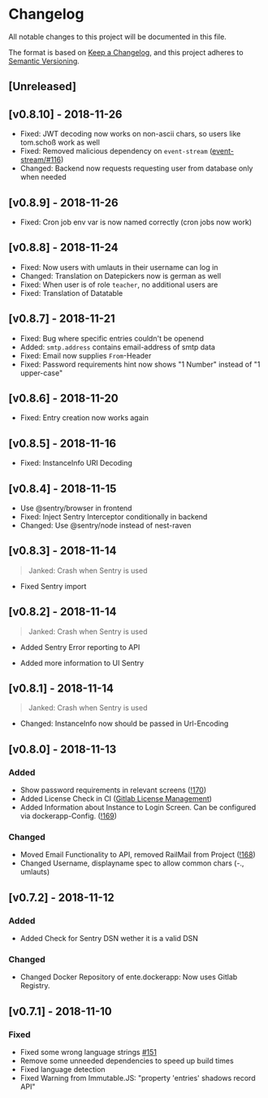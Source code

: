 # Changelog

All notable changes to this project will be documented in this file.

The format is based on [Keep a Changelog](https://keepachangelog.com/en/1.0.0/),
and this project adheres to [Semantic Versioning](https://semver.org/spec/v2.0.0.html).

## [Unreleased]

## [v0.8.10] - 2018-11-26

* Fixed: JWT decoding now works on non-ascii chars, so users like tom.schoß work as well
* Fixed: Removed malicious dependency on `event-stream` ([event-stream/#116](https://github.com/dominictarr/event-stream/issues/116))
* Changed: Backend now requests requesting user from database only when needed

## [v0.8.9] - 2018-11-26

* Fixed: Cron job env var is now named correctly (cron jobs now work)

## [v0.8.8] - 2018-11-24

* Fixed: Now users with umlauts in their username can log in
* Changed: Translation on Datepickers now is german as well
* Fixed: When user is of role `teacher`, no additional users are
* Fixed: Translation of Datatable

## [v0.8.7] - 2018-11-21

* Fixed: Bug where specific entries couldn't be openend
* Added: `smtp.address` contains email-address of smtp data
* Fixed: Email now supplies `From`-Header
* Fixed: Password requirements hint now shows "1 Number" instead of "1 upper-case"

## [v0.8.6] - 2018-11-20

* Fixed: Entry creation now works again

## [v0.8.5] - 2018-11-16

* Fixed: InstanceInfo URI Decoding

## [v0.8.4] - 2018-11-15

* Use @sentry/browser in frontend
* Fixed: Inject Sentry Interceptor conditionally in backend
* Changed: Use @sentry/node instead of nest-raven

## [v0.8.3] - 2018-11-14

> Janked: Crash when Sentry is used

* Fixed Sentry import

## [v0.8.2] - 2018-11-14

> Janked: Crash when Sentry is used

* Added Sentry Error reporting to API

* Added more information to UI Sentry

## [v0.8.1] - 2018-11-14

> Janked: Crash when Sentry is used

* Changed: InstanceInfo now should be passed in Url-Encoding

## [v0.8.0] - 2018-11-13

### Added

* Show password requirements in relevant screens ([!170](https://gitlab.com/Skn0tt/EntE/merge_requests/170))
* Added License Check in CI ([Gitlab License Management](https://docs.gitlab.com/ee/user/project/merge_requests/license_management.html))
* Added Information about Instance to Login Screen. Can be configured via dockerapp-Config. ([!169](https://gitlab.com/Skn0tt/EntE/merge_requests/169))

### Changed

* Moved Email Functionality to API, removed RailMail from Project ([!168](https://gitlab.com/Skn0tt/EntE/merge_requests/168))
* Changed Username, displayname spec to allow common chars (-., umlauts)

## [v0.7.2] - 2018-11-12

### Added

* Added Check for Sentry DSN wether it is a valid DSN

### Changed

* Changed Docker Repository of ente.dockerapp: Now uses Gitlab Registry.

## [v0.7.1] - 2018-11-10

### Fixed

* Fixed some wrong language strings [#151](https://gitlab.com/Skn0tt/EntE/issues/151)
* Remove some unneeded dependencies to speed up build times
* Fixed language detection
* Fixed Warning from Immutable.JS: "property 'entries' shadows record API"

